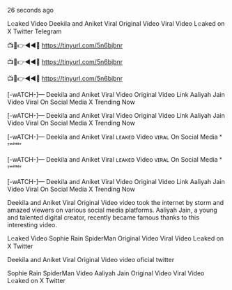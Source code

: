26 seconds ago

L𝚎aked Video Deekila and Aniket Viral Original Video Viral Video L𝚎aked on X Twitter Telegram

📺📱👉◄◄🔴  https://tinyurl.com/5n6bjbnr

📺📱👉◄◄🔴  https://tinyurl.com/5n6bjbnr

📺📱👉◄◄🔴  https://tinyurl.com/5n6bjbnr

[-wATCH-]— Deekila and Aniket Viral Video Original Video Link Aaliyah Jain Video Viral On Social Media X Trending Now

[-wATCH-]— Deekila and Aniket Viral Video Original Video Link Aaliyah Jain Video Viral On Social Media X Trending Now

[-wATCH-]— Deekila and Aniket Viral ʟᴇᴀᴋᴇᴅ Video ᴠɪʀᴀʟ On Social Media ˣ ᵀʷⁱᵗᵗᵉʳ

[-wATCH-]— Deekila and Aniket Viral ʟᴇᴀᴋᴇᴅ Video ᴠɪʀᴀʟ On Social Media ˣ ᵀʷⁱᵗᵗᵉʳ

[-wATCH-]— Deekila and Aniket Viral Video Original Video Link Aaliyah Jain Video Viral On Social Media X Trending Now

Deekila and Aniket Viral Original Video video took the internet by storm and amazed viewers on various social media platforms. Aaliyah Jain, a young and talented digital creator, recently became famous thanks to this interesting video.

L𝚎aked Video Sophie Rain SpiderMan Original Video Viral Video L𝚎aked on X Twitter

Deekila and Aniket Viral Original Video video oficial twitter

Sophie Rain SpiderMan Video Aaliyah Jain Original Video Viral Video L𝚎aked on X Twitter
